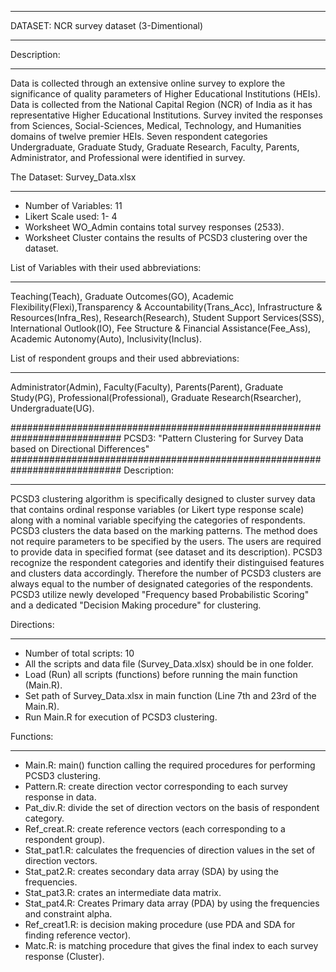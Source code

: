 *******************************************
DATASET: NCR survey dataset (3-Dimentional)
*******************************************

Description:
************
Data is collected through an extensive online survey to explore the significance of quality parameters of Higher Educational Institutions (HEIs).  Data is collected from the National Capital Region (NCR) of India as it has representative Higher Educational Institutions. Survey invited the responses from Sciences, Social-Sciences, Medical, Technology, and Humanities domains of twelve premier HEIs. Seven respondent categories Undergraduate, Graduate Study, Graduate Research, Faculty, Parents, Administrator, and Professional were identified in survey.  

The Dataset: Survey_Data.xlsx
*****************************	
 * Number of Variables: 11
 * Likert Scale used: 1- 4
 * Worksheet WO_Admin contains total survey responses (2533).
 * Worksheet Cluster contains the results of PCSD3 clustering over the dataset.	

List of Variables with their used abbreviations:
************************************************
Teaching(Teach), Graduate Outcomes(GO), Academic Flexibility(Flexi),Transparency & Accountability(Trans_Acc), Infrastructure & Resources(Infra_Res), Research(Research), Student Support Services(SSS), International Outlook(IO), Fee Structure & Financial Assistance(Fee_Ass), Academic Autonomy(Auto), Inclusivity(Inclus).

List of respondent groups and their used abbreviations:
*******************************************************
Administrator(Admin), Faculty(Faculty), Parents(Parent), Graduate Study(PG), Professional(Professional), Graduate Research(Rsearcher), Undergraduate(UG).

############################################################################
PCSD3: "Pattern Clustering for Survey Data based on Directional Differences"
############################################################################
Description:
************
PCSD3 clustering algorithm is specifically designed to cluster survey data that contains ordinal response variables (or Likert type response scale) along with a nominal variable specifying the categories of respondents. PCSD3 clusters the data based on the marking patterns. The method does not require parameters  to be specified by the users. The users are required to provide data in specified format (see dataset and its description). PCSD3 recognize the respondent categories and identify their distinguised features and clusters data accordingly. Therefore the number of PCSD3 clusters are always equal to the number of designated categories of the respondents. PCSD3 utilize newly developed "Frequency based Probabilistic Scoring" and a dedicated "Decision Making procedure" for clustering.

Directions:
***********
 * Number of total scripts: 10
 * All the scripts and data file (Survey_Data.xlsx) should be in one folder.
 * Load (Run) all scripts (functions) before running the main function (Main.R).
 * Set path of Survey_Data.xlsx in main function (Line 7th and 23rd of the Main.R).
 * Run Main.R for execution of PCSD3 clustering.

Functions:
**********
 * Main.R: main() function calling the required procedures for performing PCSD3 clustering. 
 * Pattern.R: create direction vector corresponding to each survey response in data.
 * Pat_div.R: divide the set of direction vectors on the basis of respondent category.
 * Ref_creat.R: create reference vectors (each corresponding to a respondent group).
 * Stat_pat1.R: calculates the frequencies of direction values in the set of direction vectors.
 * Stat_pat2.R: creates secondary data array (SDA) by using the frequencies.
 * Stat_pat3.R: crates an intermediate data matrix.
 * Stat_pat4.R: Creates Primary data array (PDA) by using the frequencies and constraint alpha.
 * Ref_creat1.R: is decision making procedure (use PDA and SDA for finding reference vector).
 * Matc.R: is matching procedure that gives the final index to each survey response (Cluster).
  
